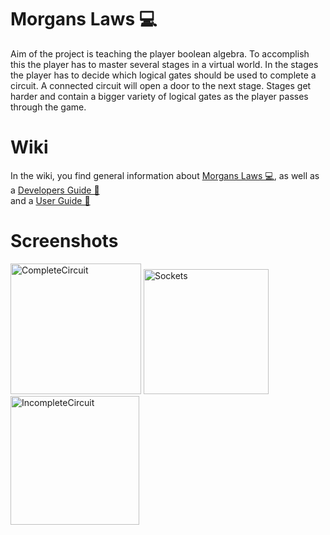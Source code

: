 # Morgans Laws 💻

Aim of the project is teaching the player boolean algebra. To accomplish this the player has to master several stages in a virtual world. In the stages the player has to decide which logical gates should be used to complete a circuit. A connected circuit will open a door to the next stage. Stages get harder and contain a bigger variety of logical gates as the player passes through the game.

# Wiki

In the wiki, you find general information about [Morgans Laws 💻](https://github.com/VRLAB-HSKL/AVR21-3/wiki), as well as a [Developers Guide 📕](https://github.com/VRLAB-HSKL/AVR21-3/wiki/Getting-Started) 
<br>and a [User Guide 📗](https://github.com/VRLAB-HSKL/AVR21-3/wiki/User-Guide-%F0%9F%93%97)

# Screenshots

<p>
  <img alt="CompleteCircuit" width="209" src="https://raw.githubusercontent.com/VRLAB-HSKL/AVR21-3/main/documentation/User%20Guide/CompleteCircuit.png">
  <img alt="Sockets" width="200" src="https://raw.githubusercontent.com/VRLAB-HSKL/AVR21-3/main/documentation/User%20Guide/Sockets.png">
  <img alt="IncompleteCircuit" width="206" src="https://raw.githubusercontent.com/VRLAB-HSKL/AVR21-3/main/documentation/User%20Guide/IncompleteCircuit.png">
</p>
